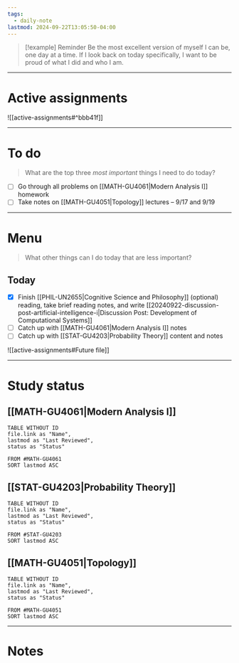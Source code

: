 ```yaml
---
tags:
  - daily-note
lastmod: 2024-09-22T13:05:50-04:00
---
```

>[!example] Reminder
>Be the most excellent version of myself I can be, one day at a time. If I look back on today specifically, I want to be proud of what I did and who I am.

---
# Active assignments

![[active-assignments#^bbb41f]]

---
# To do

> What are the top three *most important* things I need to do today?

- [ ] Go through all problems on [[MATH-GU4061|Modern Analysis I]] homework
- [ ] Take notes on [[MATH-GU4051|Topology]] lectures – 9/17 and 9/19

----
# Menu

> What other things can I do today that are less important?
## Today

- [x] Finish [[PHIL-UN2655|Cognitive Science and Philosophy]] (optional) reading, take brief reading notes, and write [[20240922-discussion-post-artificial-intelligence-i|Discussion Post: Development of Computational Systems]]
- [ ] Catch up with [[MATH-GU4061|Modern Analysis I]] notes
- [ ] Catch up with [[STAT-GU4203|Probability Theory]] content and notes

![[active-assignments#Future file]]

---
# Study status

## [[MATH-GU4061|Modern Analysis I]]

```dataview
TABLE WITHOUT ID
file.link as "Name",
lastmod as "Last Reviewed",
status as "Status"

FROM #MATH-GU4061
SORT lastmod ASC
```

## [[STAT-GU4203|Probability Theory]]

```dataview
TABLE WITHOUT ID
file.link as "Name",
lastmod as "Last Reviewed",
status as "Status"

FROM #STAT-GU4203
SORT lastmod ASC
```

## [[MATH-GU4051|Topology]]

```dataview
TABLE WITHOUT ID
file.link as "Name",
lastmod as "Last Reviewed",
status as "Status"

FROM #MATH-GU4051 
SORT lastmod ASC
```

---
# Notes